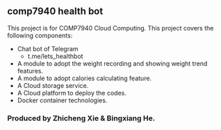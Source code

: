 ## comp7940 health bot
This project is for COMP7940 Cloud Computing.
This project covers the following components:
- Chat bot of Telegram
    - t.me/lets_healthbot
- A module to adopt the weight recording and showing weight trend features.
- A module to adopt calories calculating feature.
- A Cloud storage service.
- A Cloud platform to deploy the codes.
- Docker container technologies.
### Produced by Zhicheng Xie & Bingxiang He.

